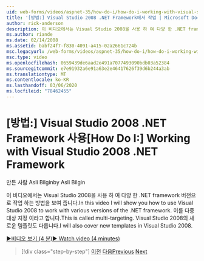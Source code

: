 ```yaml
---
uid: web-forms/videos/aspnet-35/how-do-i/how-do-i-working-with-visual-studio-2008-net-framework
title: '[방법:] Visual Studio 2008 .NET Framework에서 작업 | Microsoft Docs'
author: rick-anderson
description: 이 비디오에서는 Visual Studio 2008을 사용 하 여 다양 한 .NET framework 버전으로 작업 하는 방법을 보여 줍니다. 이를 다중 대상 지정 이라고 합니다. 또 ...
ms.author: riande
ms.date: 02/14/2008
ms.assetid: babf24f7-f830-4091-a415-02a2661c724b
msc.legacyurl: /web-forms/videos/aspnet-35/how-do-i/how-do-i-working-with-visual-studio-2008-net-framework
msc.type: video
ms.openlocfilehash: 0659439de6aad2e491a7077493090bdb03a52384
ms.sourcegitcommit: e7e91932a6e91a63e2e46417626f39d6b244a3ab
ms.translationtype: MT
ms.contentlocale: ko-KR
ms.lasthandoff: 03/06/2020
ms.locfileid: "78462455"
---
```

# <a name="how-do-i-working-with-visual-studio-2008-net-framework"></a><span data-ttu-id="8b590-105">[방법:] Visual Studio 2008 .NET Framework 사용</span><span class="sxs-lookup"><span data-stu-id="8b590-105">[How Do I:] Working with Visual Studio 2008 .NET Framework</span></span>

<span data-ttu-id="8b590-106">만든 사람 Asli Bilgin</span><span class="sxs-lookup"><span data-stu-id="8b590-106">by Asli Bilgin</span></span>

<span data-ttu-id="8b590-107">이 비디오에서는 Visual Studio 2008을 사용 하 여 다양 한 .NET framework 버전으로 작업 하는 방법을 보여 줍니다.</span><span class="sxs-lookup"><span data-stu-id="8b590-107">In this video I will show you how to use Visual Studio 2008 to work with various versions of the .NET framework.</span></span> <span data-ttu-id="8b590-108">이를 다중 대상 지정 이라고 합니다.</span><span class="sxs-lookup"><span data-stu-id="8b590-108">This is called multi-targeting.</span></span> <span data-ttu-id="8b590-109">Visual Studio 2008의 새로운 템플릿도 다룹니다.</span><span class="sxs-lookup"><span data-stu-id="8b590-109">I will also cover new templates in Visual Studio 2008.</span></span>

[<span data-ttu-id="8b590-110">&#9654;비디오 보기 (4 분)</span><span class="sxs-lookup"><span data-stu-id="8b590-110">&#9654; Watch video (4 minutes)</span></span>](https://channel9.msdn.com/Blogs/ASP-NET-Site-Videos/how-do-i-working-with-visual-studio-2008-net-framework)

> [!div class="step-by-step"]
> <span data-ttu-id="8b590-111">[이전](how-do-i-cascading-style-sheets-in-visual-studio-2008.md)
> [다음](how-do-i-adding-elements-to-a-css-file-and-create-new-css-on-the-fly.md)</span><span class="sxs-lookup"><span data-stu-id="8b590-111">[Previous](how-do-i-cascading-style-sheets-in-visual-studio-2008.md)
[Next](how-do-i-adding-elements-to-a-css-file-and-create-new-css-on-the-fly.md)</span></span>
